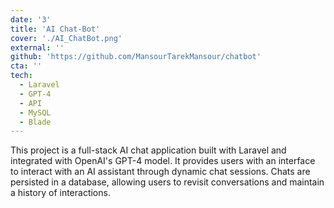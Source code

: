 ```yaml
---
date: '3'
title: 'AI Chat-Bot'
cover: './AI_ChatBot.png'
external: ''
github: 'https://github.com/MansourTarekMansour/chatbot'
cta: ''
tech:
  - Laravel
  - GPT-4
  - API
  - MySQL
  - Blade
---
```


This project is a full-stack AI chat application built with Laravel and integrated with OpenAI's GPT-4 model. It provides users with an interface to interact with an AI assistant through dynamic chat sessions. Chats are persisted in a database, allowing users to revisit conversations and maintain a history of interactions.